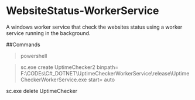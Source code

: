 # WebsiteStatus-WorkerService
A windows worker service that check the websites status using a worker service running in the background.

##Commands
>powershell

>sc.exe create UptimeChecker2 binpath= F:\CODEs\C#_DOTNET\UptimeCheckerWorkerService\release\UptimeCheckerWorkerService.exe start= auto

sc.exe delete UptimeChecker
